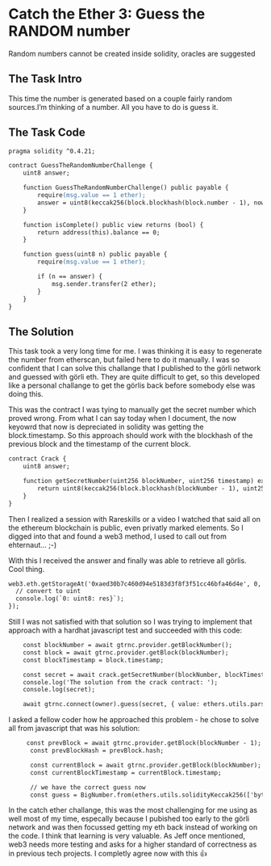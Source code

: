 # Catch the Ether 3: Guess the RANDOM number

Random numbers cannot be created inside solidity, oracles are suggested

## The Task Intro

This time the number is generated based on a couple fairly random sources.I’m thinking of a number. All you have to do is guess it.

## The Task Code

```apache
pragma solidity ^0.4.21;

contract GuessTheRandomNumberChallenge {
    uint8 answer;

    function GuessTheRandomNumberChallenge() public payable {
        require(msg.value == 1 ether);
        answer = uint8(keccak256(block.blockhash(block.number - 1), now));
    }

    function isComplete() public view returns (bool) {
        return address(this).balance == 0;
    }

    function guess(uint8 n) public payable {
        require(msg.value == 1 ether);

        if (n == answer) {
            msg.sender.transfer(2 ether);
        }
    }
}
```

## The Solution

This task took a very long time for me. I was thinking it is easy to regenerate the number from etherscan, but failed here to do it manually. I was so confident that I can solve this challange that I published to the görli network and guessed with görli eth. They are quite difficult to get, so this developed like a personal challange to get the görlis back before somebody else was doing this.

This was the contract I was tying to manually get the secret number which proved wrong. From what I can say today when I document, the now keyowrd that now is depreciated in solidity was getting the block.timestamp. So this approach should work with the blockhash of the previous block and the timestamp of the current block.

```apache
contract Crack {
    uint8 answer;

    function getSecretNumber(uint256 blockNumber, uint256 timestamp) external view returns (uint8) {
        return uint8(keccak256(block.blockhash(blockNumber - 1), uint256(timestamp)));
    }
}
```

Then I realized a session with Rareskills or a video I watched that said all on the ethereum blockchain is public, even privatly marked elements. So I digged into that and found a web3 method, I used to call out from ehternaut... ;-)

With this I received the answer and finally was able to retrieve all görlis. Cool thing.

```apache
web3.eth.getStorageAt('0xaed30b7c460d94e5183d3f8f3f51cc46bfa46d4e', 0, (err, res) => {
  // convert to uint
  console.log(`0: uint8: res}`);
});
```

Still I was not satisfied with that solution so I was trying to implement that approach with a hardhat javascript test and succeeded with this code:

```apache
    const blockNumber = await gtrnc.provider.getBlockNumber();
    const block = await gtrnc.provider.getBlock(blockNumber);
    const blockTimestamp = block.timestamp;

    const secret = await crack.getSecretNumber(blockNumber, blockTimestamp);
    console.log('The solution from the crack contract: ');
    console.log(secret);

    await gtrnc.connect(owner).guess(secret, { value: ethers.utils.parseEther('1') });
```

I asked a fellow coder how he approached this problem - he chose to solve all from javascript that was his solution:

```apache
     const prevBlock = await gtrnc.provider.getBlock(blockNumber - 1);
      const prevBlockHash = prevBlock.hash;

      const currentBlock = await gtrnc.provider.getBlock(blockNumber);
      const currentBlockTimestamp = currentBlock.timestamp;

      // we have the correct guess now
      const guess = BigNumber.from(ethers.utils.solidityKeccak256(['bytes32', 'uint256'], [prevBlockHash, currentBlockTimestamp])).mask(8);
```

In the catch ether challange, this was the most challenging for me using as well most of my time, especally because I pubished too early to the görli network and was then focussed getting my eth back instead of working on the code. I think that learning is very valuable. As Jeff once mentioned, web3 needs more testing and asks for a higher standard of correctness as in previous tech projects. I completly agree now with this 👍
